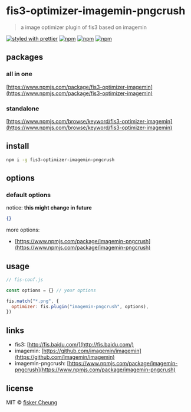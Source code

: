 # fis3-optimizer-imagemin-pngcrush

> a image optimizer plugin of fis3 based on imagemin

[![styled with prettier](https://img.shields.io/badge/styled_with-prettier-ff69b4.svg?style=flat-square)](https://github.com/prettier/prettier)
[![npm](https://img.shields.io/npm/v/fis3-optimizer-imagemin-pngcrush.svg?style=flat-square)](https://www.npmjs.com/package/fis3-optimizer-imagemin-pngcrush)
[![npm](https://img.shields.io/npm/dt/fis3-optimizer-imagemin-pngcrush.svg?style=flat-square)](https://www.npmjs.com/package/fis3-optimizer-imagemin-pngcrush)
[![npm](https://img.shields.io/npm/dm/fis3-optimizer-imagemin-pngcrush.svg?style=flat-square)](https://www.npmjs.com/package/fis3-optimizer-imagemin-pngcrush)

## packages

### all in one

[https://www.npmjs.com/package/fis3-optimizer-imagemin](https://www.npmjs.com/package/fis3-optimizer-imagemin)

### standalone

[https://www.npmjs.com/browse/keyword/fis3-optimizer-imagemin](https://www.npmjs.com/browse/keyword/fis3-optimizer-imagemin)

## install

```sh
npm i -g fis3-optimizer-imagemin-pngcrush
```

## options

### default options

notice: **this might change in future**

```json
{}
```

more options:

- [https://www.npmjs.com/package/imagemin-pngcrush](https://www.npmjs.com/package/imagemin-pngcrush)

## usage

```js
// fis-conf.js

const options = {} // your options

fis.match("*.png", {
  optimizer: fis.plugin("imagemin-pngcrush", options),
})
```

## links

- fis3: [http://fis.baidu.com/](http://fis.baidu.com/)
- imagemin: [https://github.com/imagemin/imagemin](https://github.com/imagemin/imagemin)
- imagemin-pngcrush: [https://www.npmjs.com/package/imagemin-pngcrush](https://www.npmjs.com/package/imagemin-pngcrush)

## license

MIT © [fisker Cheung](https://www.fiskercheung.com/)
